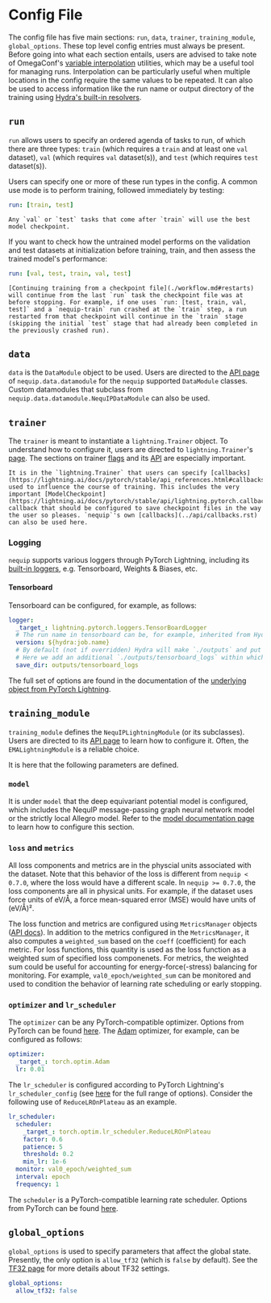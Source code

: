 # Config File

The config file has five main sections: `run`, `data`, `trainer`, `training_module`, `global_options`. These top level config entries must always be present.
Before going into what each section entails, users are advised to take note of OmegaConf's [variable interpolation](https://omegaconf.readthedocs.io/en/latest/usage.html#variable-interpolation) utilities, which may be a useful tool for managing runs.
Interpolation can be particularly useful when multiple locations in the config require the same values to be repeated.
It can also be used to access information like the run name or output directory of the training using [Hydra's built-in resolvers](https://hydra.cc/docs/1.3/configure_hydra/intro/#resolvers-provided-by-hydra).

## `run`

`run` allows users to specify an ordered agenda of tasks to run, of which there are three types: `train` (which requires a `train` and at least one `val` dataset), `val` (which requires `val` dataset(s)), and `test` (which requires `test` dataset(s)).

Users can specify one or more of these run types in the config. A common use mode is to perform training, followed immediately by testing:
```yaml
run: [train, test]
```

```{important}
Any `val` or `test` tasks that come after `train` will use the best model checkpoint.
```

If you want to check how the untrained model performs on the validation and test datasets at initialization before training, train, and then assess the trained model's performance:
```yaml
run: [val, test, train, val, test]
```

```{note}
[Continuing training from a checkpoint file](./workflow.md#restarts) will continue from the last `run` task the checkpoint file was at before stopping. For example, if one uses `run: [test, train, val, test]` and a `nequip-train` run crashed at the `train` step, a run restarted from that checkpoint will continue in the `train` stage (skipping the initial `test` stage that had already been completed in the previously crashed run).
```


## `data`

`data` is the `DataModule` object to be used. Users are directed to the [API page](../api/datamodule.rst) of `nequip.data.datamodule` for the `nequip` supported `DataModule` classes. Custom datamodules that subclass from `nequip.data.datamodule.NequIPDataModule` can also be used.


## `trainer`

The `trainer` is meant to instantiate a `lightning.Trainer` object. To understand how to configure it, users are directed to `lightning.Trainer`'s [page](https://lightning.ai/docs/pytorch/stable/common/trainer.html). The sections on trainer [flags](https://lightning.ai/docs/pytorch/stable/common/trainer.html#trainer-flags) and its [API](https://lightning.ai/docs/pytorch/stable/common/trainer.html#trainer-class-api) are especially important.

```{tip}
It is in the `lightning.Trainer` that users can specify [callbacks](https://lightning.ai/docs/pytorch/stable/api_references.html#callbacks) used to influence the course of training. This includes the very important [ModelCheckpoint](https://lightning.ai/docs/pytorch/stable/api/lightning.pytorch.callbacks.ModelCheckpoint.html#lightning.pytorch.callbacks.ModelCheckpoint) callback that should be configured to save checkpoint files in the way the user so pleases. `nequip`'s own [callbacks](../api/callbacks.rst) can also be used here.
```

### Logging

`nequip` supports various loggers through PyTorch Lightning, including its [built-in loggers](https://lightning.ai/docs/pytorch/stable/api_references.html#loggers), e.g. Tensorboard, Weights & Biases, etc.

#### Tensorboard

Tensorboard can be configured, for example, as follows:
```yaml
logger:
  _target_: lightning.pytorch.loggers.TensorBoardLogger
  # The run name in tensorboard can be, for example, inherited from Hydra.
  version: ${hydra:job.name}
  # By default (not if overridden) Hydra will make `./outputs` and put various runs at `./outputs/{name}`.
  # Here we add an additional `./outputs/tensorboard_logs` within which logs will be stored _across_ runs.
  save_dir: outputs/tensorboard_logs
```
The full set of options are found in the documentation of the [underlying object from PyTorch Lightning](https://lightning.ai/docs/pytorch/stable/api/lightning.pytorch.loggers.tensorboard.html#module-lightning.pytorch.loggers.tensorboard).

## `training_module`

`training_module` defines the `NequIPLightningModule` (or its subclasses). Users are directed to its [API page](../api/lightning_module.rst) to learn how to configure it. Often, the `EMALightningModule` is a reliable choice.

It is here that the following parameters are defined.
 
 ### `model`
  It is under `model` that the deep equivariant potential model is configured, which includes the NequIP message-passing graph neural network model or the strictly local Allegro model. Refer to the [model documentation page](../api/model) to learn how to configure this section.

 ### `loss` and `metrics`
  All loss components and metrics are in the physcial units associated with the dataset. Note that this behavior of the loss is different from `nequip < 0.7.0`, where the loss would have a different scale. In `nequip >= 0.7.0`, the loss components are all in physical units. For example, if the dataset uses force units of eV/Å, a force mean-squared error (MSE) would have units of (eV/Å)².
  
  The loss function and metrics are configured using `MetricsManager` objects ([API docs](../api/metrics)). In addition to the metrics configured in the `MetricsManager`, it also computes a `weighted_sum` based on the `coeff` (coefficient) for each metric. For loss functions, this quantity is used as the loss function as a weighted sum of specified loss componenets. For metrics, the weighted sum could be useful for accounting for energy-force(-stress) balancing for monitoring. For example, `val0_epoch/weighted_sum` can be monitored and used to condition the behavior of learning rate scheduling or early stopping.

 ### `optimizer` and `lr_scheduler`

  The `optimizer` can be any PyTorch-compatible optimizer. Options from PyTorch can be found [here](https://pytorch.org/docs/stable/optim.html#algorithms). The [Adam](https://pytorch.org/docs/stable/generated/torch.optim.Adam.html#torch.optim.Adam) optimizer, for example, can be configured as follows: 
```yaml
optimizer:
  _target_: torch.optim.Adam
  lr: 0.01
```
  The `lr_scheduler` is configured according to PyTorch Lightning's `lr_scheduler_config` (see [here](https://lightning.ai/docs/pytorch/stable/api/lightning.pytorch.core.LightningModule.html#lightning.pytorch.core.LightningModule.configure_optimizers) for the full range of options). Consider the following use of `ReduceLROnPlateau` as an example.
```yaml
lr_scheduler:
  scheduler:
    _target_: torch.optim.lr_scheduler.ReduceLROnPlateau
    factor: 0.6
    patience: 5
    threshold: 0.2
    min_lr: 1e-6
  monitor: val0_epoch/weighted_sum
  interval: epoch
  frequency: 1
```
  The `scheduler` is a PyTorch-compatible learning rate scheduler. Options from PyTorch can be found [here](https://pytorch.org/docs/stable/optim.html#how-to-adjust-learning-rate).

## `global_options`

`global_options` is used to specify parameters that affect the global state. Presently, the only option is `allow_tf32` (which is `false` by default). See the [TF32 page](./tf32.md) for more details about TF32 settings.
```yaml
global_options:
  allow_tf32: false
```
